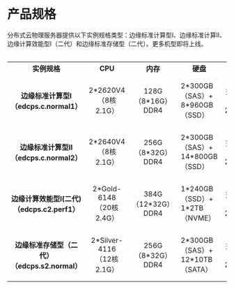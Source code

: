 # 产品规格

分布式云物理服务器提供以下实例规格类型：边缘标准计算型Ⅰ、边缘标准计算Ⅱ、边缘计算效能型Ⅰ（二代）和边缘标准存储型（二代）。更多机型即将上线。

<table align="center" >
<table>
    <tr>
        <td align="center"><B>实例规格</B></td> 
        <td align="center"><B>CPU</B></td> 
		    <td align="center"><B>内存</B></td>
		    <td align="center"><B>硬盘</B></td>
		    <td align="center"><B>网卡</B></td>
	    <td align="center"><B>支持RAID模式</B></td>
    </tr>
    <tr>   
        <td align="center"><B>边缘标准计算型Ⅰ<br/>（edcps.c.normal1）<B></td>
		    <td align="center">2*2620V4<br/>（8核 2.1G）</td>
		    <td align="center">128G（8*16G）DDR4</td>
		    <td >2*300GB（SAS）+<br/>8*960GB（SSD）</td>
		    <td align="center">独立管理口1块+<br/>2*10GE网卡</td>
		<td align="center">NO RAID/RAID0/RAID1/RAID10</td>
    </tr>
	  <tr>   
        <td align="center"><B>边缘标准计算型Ⅱ<br/>（edcps.c.normal2）<B></td>
		    <td align="center">2*2640V4<br/>（8核 2.1G）</td>
		    <td align="center">256G（8*32G）DDR4</td>
		    <td >2*300GB（SAS）+<br/>14*800GB（SSD）</td>
		    <td align="center">独立管理口1块+<br/>2*10GE网卡</td>
		<td align="center">NO RAID/RAID0/RAID1/RAID10</td>
    </tr> 
    <tr>   
        <td align="center"><B>边缘计算效能型Ⅰ(二代)<br/>（edcps.c2.perf1）<B></td>
		    <td align="center">2*Gold-6148<br/>（20核 2.4G）</td>
		    <td align="center">384G（12*32G）DDR4</td>
		    <td >1*240GB（SSD）+<br/>1*2TB（NVME）</td>
		    <td align="center">独立管理口1块+<br/>2*10GE网卡</td>
		<td align="center">NO RAID</td>
    </tr>
    <tr>   
        <td align="center"><B>边缘标准存储型（二代）<br/>（edcps.s2.normal）<B></td>
		    <td align="center">2*Silver-4116<br/>（12核 2.1G）</td>
		    <td align="center">256G（8*32G）DDR4</td>
		    <td >2*300GB（SAS）+<br/>12*10TB（SATA）</td>
		    <td align="center">独立管理口1块+<br/>2*10GE网卡</td>
		<td align="center">NO RAID/RAID0/RAID1/RAID10</td>
    </tr>
</table>


